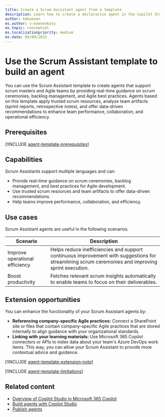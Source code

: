 ```yaml
---
title: Create a Scrum Assistant agent from a template
description: Learn how to create a declarative agent in the Copilot Studio with the Scrum Assistant template.
author: kmkoenen
ms.author: v-koenenkaty
ms.topic: conceptual
ms.localizationpriority: medium
ms.date: 09/09/2025
---
```


# Use the Scrum Assistant template to build an agent

You can use the Scrum Assistant template to create agents that support scrum masters and Agile teams by providing real-time guidance on scrum ceremonies, backlog management, and Agile best practices. Agents based on this template apply trusted scrum resources, analyze team artifacts (sprint reports, retrospective notes), and offer data-driven recommendations to enhance team performance, collaboration, and operational efficiency.

## Prerequisites

[!INCLUDE [agent-template-prerequisites](includes/agent-template-prerequisites.md)]

## Capabilities

Scrum Assistants support multiple languages and can:

- Provide real-time guidance on scrum ceremonies, backlog management, and best practices for Agile development.
- Use trusted scrum resources and team artifacts to offer data-driven recommendations.
- Help teams improve performance, collaboration, and efficiency.

## Use cases

Scrum Assistant agents are useful in the following scenarios.

| **Scenario** | **Description** |
| -----------  | -----------  |
| Improve operational efficiency | Helps reduce inefficiencies and support continuous improvement with suggestions for streamlining scrum ceremonies and improving sprint execution. |
| Boost productivity   | Fetches relevant scrum insights automatically to enable teams to focus on their deliverables. |

## Extension opportunities

You can enhance the functionality of your Scrum Assistant agents by:

- **Referencing company-specific Agile practices:** Connect a SharePoint site or files that contain company-specific Agile practices that are stored internally to align guidance with your organizational standards.
- **Linking with your learning materials:** Use Microsoft 365 Copilot connectors or APIs to index data about your team's Azure DevOps work items. This way, you can allow your Scrum Assistant to provide more contextual advice and guidance.

<!-- Note about IT involvement -->
[!INCLUDE [agent-template-extension-note](includes/agent-template-extension-note.md)]

<!-- Limitations -->
[!INCLUDE [agent-template-limitations](includes/agent-template-limitations.md)]

## Related content

- [Overview of Copilot Studio in Microsoft 365 Copilot](copilot-studio-lite.md)
- [Build agents with Copilot Studio](copilot-studio-lite-build.md)
- [Publish agents](copilot-studio-lite-publish.md)